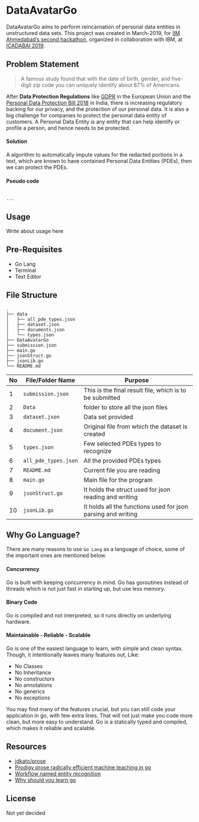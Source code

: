 # DataAvatarGo

DataAvatarGo aims to perform reincarnation of personal data entities in unstructured data sets. This project was created in March-2019, for [IIM Ahmedabad’s second hackathon](https://sites.google.com/iimahd.ernet.in/hackathon-icadabai2019/home), organized in collaboration with IBM, at [ICADABAI 2019](https://sites.google.com/iimahd.ernet.in/hackathon-icadabai2019/home).

## Problem Statement

> A famous study found that with the date of birth, gender, and five-digit zip code you can uniquely identify about 87% of Americans.

After **Data Protection Regulations** like [GDPR](https://www.google.com/url?q=https%3A%2F%2Fen.wikipedia.org%2Fwiki%2FGeneral_Data_Protection_Regulation&sa=D&sntz=1&usg=AFQjCNFZDoQ-bJV5QtpyAldQEG1GWL5l3w) in the European Union and the [Personal Data Protection Bill 2018](http://www.google.com/url?q=http%3A%2F%2Fmeity.gov.in%2Fwritereaddata%2Ffiles%2FPersonal_Data_Protection_Bill%2C2018.pdf&sa=D&sntz=1&usg=AFQjCNGdvYBwwcQChDsXip2rZzziO2afpA) in India, there is increasing regulatory backing for our privacy, and the protection of our personal data. It is also a big challenge for companies to protect the personal data entity of customers. A Personal Data Entity is any entity that can help identify or profile a person, and hence needs to be protected.  

#### Solution

A algorithm to automatically impute values for the redacted portions in a text, which are known to have contained Personal Data Entities (PDEs), then we can protect the PDEs.

#### Pseudo code

```

...

```


## Usage

Write about usage here

## Pre-Requisites

- Go Lang
- Terminal
- Text Editor

## File Structure

```
.
├── data
│   ├── all_pde_types.json
│   ├── dataset.json
│   ├── documents.json
│   └── types.json
├── DataAvatarGo
├── submission.json
├── main.go
├── jsonStruct.go
├── jsonLib.go
└── README.md
```

No | File/Folder Name | Purpose |
---|------------------|---------|
1 | `submission.json` | This is the final result file, which is to be submitted
2 | `Data` | folder to store all the json files
3 | `dataset.json` | Data set provided
4 | `document.json` | Original file from which the dataset is created
5 | `types.json` | Few selected PDEs types to recognize
6 | `all_pde_types.json` | All the provided PDEs types
7 | `README.md` | Current file you are reading
8 | `main.go` | Main file for the program
9 | `jsonStruct.go` | It holds the struct used for json reading and writing
10 | `jsonLib.go` | It holds all the functions used for json parsing and writing

## Why Go Language?

There are many reasons to use `Go Lang` as a language of choice, some of the important ones are mentioned below.

#### Concurrency

Go is built with keeping concurrency in mind. Go has goroutines instead of threads which is not just fast in starting up, but use less memory.

#### Binary Code

Go is compiled and not interpreted, so it runs directly on underlying hardware.

#### Maintainable - Reliable - Scalable

Go is one of the easiest language to learn, with simple and clean syntax. Though, it intentionally leaves many features out, Like:

- No Classes
- No Inheritance
- No constructors
- No annotations
- No generics
- No exceptions

You may find many of the features crucial, but you can still code your application in go, with few extra lines. That will not just make you code more clean, but more easy to understand. Go is a statically typed and compiled, which makes it reliable and scalable.


## Resources

- [jdkato/prose](https://github.com/jdkato/prose)
- [Prodigy prose radically efficient machine teaching in go](https://medium.com/@jdkato/prodigy-prose-radically-efficient-machine-teaching-in-go-93389bf2d772)
- [Workflow named entity recognition](https://prodi.gy/docs/workflow-named-entity-recognition)
- [Why should you learn go](https://medium.com/@kevalpatel2106/why-should-you-learn-go-f607681fad65)


## License

Not yet decided

